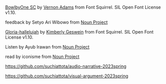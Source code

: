 [BowlbyOne SC](https://www.fontsquirrel.com/fonts/bowlby-one) by [Vernon Adams](https://www.fontsquirrel.com/fonts/list/foundry/vernon-adams) from Font Squirrel. SIL Open Font License v1.10.

feedback by Setyo Ari Wibowo from <a href="https://thenounproject.com/browse/icons/term/feedback/" target="_blank" title="feedback Icons">Noun Project</a>

[Gloria-hallelujah](https://www.fontsquirrel.com/fonts/gloria-hallelujah) by [Kimberly Geswein](https://www.fontsquirrel.com/fonts/list/foundry/kimberly-geswein) from Font Squirrel. SIL Open Font License v1.10.

Listen by Ayub Irawan from <a href="https://thenounproject.com/browse/icons/term/listen/" target="_blank" title="Listen Icons">Noun Project</a>

read by iconisme from <a href="https://thenounproject.com/browse/icons/term/read/" target="_blank" title="read Icons">Noun Project</a>

https://github.com/suchiattota/audio-narrative-2023spring

https://github.com/suchiattota/visual-argument-2023spring

